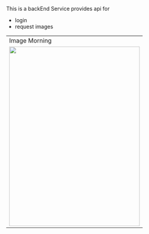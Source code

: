 This is a backEnd Service provides api for
  - login
  - request images
<table>
 <tr>
   <td>Image Morning</td>
</tr>
<tr>
   <td><img src="/images/morning.jpg" width="350" height="480" alt=""></td>
</tr>
</table>